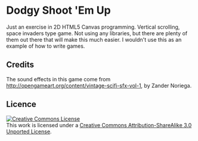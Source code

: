 # Dodgy Shoot 'Em Up

Just an exercise in 2D HTML5 Canvas programming. Vertical scrolling, space invaders type game. Not using any libraries, but there are plenty of them out there that will make this much easier. I wouldn't use this as an example of how to write games.

## Credits

The sound effects in this game come from http://opengameart.org/content/vintage-scifi-sfx-vol-1, by Zander Noriega.

## Licence
<p><a rel="license" href="http://creativecommons.org/licenses/by-sa/3.0/"><img alt="Creative Commons License" style="border-width:0" src="http://i.creativecommons.org/l/by-sa/3.0/88x31.png" /></a><br />This work is licensed under a <a rel="license" href="http://creativecommons.org/licenses/by-sa/3.0/">Creative Commons Attribution-ShareAlike 3.0 Unported License</a>.</p>

